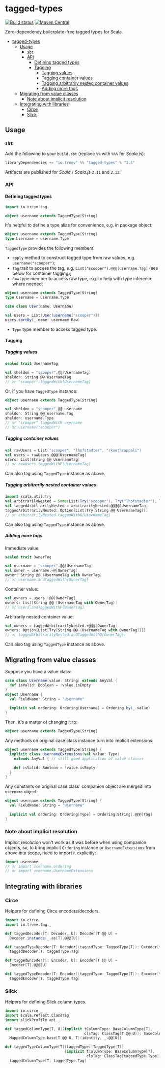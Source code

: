 # tagged-types

[![Build status](https://img.shields.io/travis/Treev-io/tagged-types/master.svg)](https://travis-ci.org/Treev-io/tagged-types)
[![Maven Central](https://img.shields.io/maven-central/v/io.treev/tagged-types_2.11.svg)](https://maven-badges.herokuapp.com/maven-central/io.treev/tagged-types_2.11)

Zero-dependency boilerplate-free tagged types for Scala.

- [tagged-types](#tagged-types)
   - [Usage](#usage)
     - [`sbt`](#sbt)
     - [API](#api)
       - [Defining tagged types](#defining-tagged-types)
       - [Tagging](#tagging)
         - [Tagging values](#tagging-values)
         - [Tagging container values](#tagging-container-values)
         - [Tagging arbitrarily nested container values](#tagging-arbitrarily-nested-container-values)
         - [Adding more tags](#adding-more-tags)
   - [Migrating from value classes](#migrating-from-value-classes)
     - [Note about implicit resolution](#note-about-implicit-resolution)
   - [Integrating with libraries](#integrating-with-libraries)
     - [Circe](#circe)
     - [Slick](#slick)

## Usage

### `sbt`

Add the following to your `build.sbt` (replace `%%` with `%%%` for *Scala.js*):

```scala
libraryDependencies += "io.treev" %% "tagged-types" % "1.4"
```

Artifacts are published for *Scala* / *Scala.js* `2.11` and `2.12`.

### API

#### Defining tagged types

```scala
import io.treev.tag._

object username extends TaggedType[String]
```

It's helpful to define a type alias for convenience, e.g. in package object:

```scala
object username extends TaggedType[String]
type Username = username.Type
```

`TaggedType` provides the following members:

* `apply` method to construct tagged type from raw values, e.g. `username("scooper")`;
* `Tag` trait to access the tag, e.g. `List("scooper").@@@[username.Tag]` (see below for container tagging);
* `Raw` type member to access raw type, e.g. to help with type inference where needed:

```scala
object username extends TaggedType[String]
type Username = username.Type

case class User(name: Username)

val users = List(User(username("scooper")))
users.sortBy(_.name: username.Raw)
```

* `Type` type member to access tagged type.

#### Tagging

##### Tagging values

```scala
sealed trait UsernameTag

val sheldon = "scooper".@@[UsernameTag]
sheldon: String @@ UsernameTag
// or "scooper".taggedWith[UsernameTag]
```

Or, if you have `TaggedType` instance:

```scala
object username extends TaggedType[String]

val sheldon = "scooper" @@ username
sheldon: String @@ username.Tag
sheldon: username.Type
// or "scooper" taggedWith username
// or username("scooper")
```

##### Tagging container values

```scala
val rawUsers = List("scooper", "lhofstadter", "rkoothrappali")
val users = rawUsers.@@@[UsernameTag]
users: List[String @@ UsernameTag]
// or rawUsers.taggedWithF[UsernameTag]
```

Can also tag using `TaggedType` instance as above.

##### Tagging arbitrarily nested container values

```scala
import scala.util.Try
val arbitrarilyNested = Some(List(Try("scooper"), Try("lhofstadter"), Try("rkoothrappali")))
val taggedArbitrarilyNested = arbitrarilyNested.@@@@[UsernameTag]
taggedArbitrarilyNested: Option[List[Try[String @@ UsernameTag]]]
// or arbitrarilyNested.taggedWithG[UsernameTag]
```

Can also tag using `TaggedType` instance as above.

##### Adding more tags

Immediate value:

```scala
sealed trait OwnerTag

val username = "scooper".@@[UsernameTag]
val owner = username.+@[OwnerTag]
owner: String @@ (UsernameTag with OwnerTag)
// or username.andTaggedWith[OwnerTag]
```

Container value:

```scala
val owners = users.+@@[OwnerTag]
owners: List[String @@ (UsernameTag with OwnerTag)]
// or users.andTaggedWithF[OwnerTag]
```

Arbitrarily nested container value:

```scala
val owners = taggedArbitrarilyNested.+@@@[OwnerTag]
owners: Option[List[Try[String @@ (UsernameTag with OwnerTag)]]]
// or taggedArbitrarilyNested.andTaggedWithG[OwnerTag]:
```

Can also tag using `TaggedType` instance as above.

## Migrating from value classes

Suppose you have a value class:

```scala
case class Username(value: String) extends AnyVal {
  def isValid: Boolean = !value.isEmpty
}
object Username {
  val FieldName: String = "Username"
  
  implicit val ordering: Ordering[Username] = Ordering.by(_.value)
}
```

Then, it's a matter of changing it to:

```scala
object username extends TaggedType[String]
```

Any methods on original case class instance turn into implicit extensions:

```scala
object username extends TaggedType[String] {
  implicit class UsernameExtensions(val value: Type) 
    extends AnyVal { // still good application of value classes
  
    def isValid: Boolean = !value.isEmpty
  }
}
```

Any constants on original case class' companion object are merged into `username` object:

```scala
object username extends TaggedType[String] {
  val FieldName: String = "Username"
  
  implicit val ordering: Ordering[Type] = Ordering[String].@@@[Tag]
}
```

### Note about implicit resolution

Implicit resolution won't work as it was before when using companion objects, so, to bring implicit `Ordering` instance or `UsernameExtensions` from above into scope, need to import it explicitly:

```scala
import username._
// or import username.ordering
// or import username.UsernameExtensions
```

## Integrating with libraries

### Circe

Helpers for defining Circe encoders/decoders.

```scala
import io.circe._
import io.treev.tag._

def taggedDecoder[T: Decoder, U]: Decoder[T @@ U] =
  Decoder.instance(_.as[T].@@@[U])

def taggedTypeDecoder[T: Decoder](taggedType: TaggedType[T]): Decoder[taggedType.Type] =
  taggedDecoder[T, taggedType.Tag]

def taggedEncoder[T: Encoder, U]: Encoder[T @@ U] =
  Encoder[T].@@@[U]

def taggedTypeEncoder[T: Encoder](taggedType: TaggedType[T]): Encoder[taggedType.Type] =
  taggedEncoder[T, taggedType.Tag]
```

### Slick

Helpers for defining Slick column types.

```scala
import io.circe._
import scala.reflect.ClassTag
import slickProfile.api._

def taggedColumnType[T, U](implicit tColumnType: BaseColumnType[T],
                                    clsTag: ClassTag[T @@ U]): BaseColumnType[T @@ U] =
  MappedColumnType.base[T @@ U, T](identity, _.@@[U])

def taggedTypeColumnType[T](taggedType: TaggedType[T])
                           (implicit tColumnType: BaseColumnType[T],
                                     clsTag: ClassTag[taggedType.Type]): BaseColumnType[taggedType.Type] =
  taggedColumnType[T, taggedType.Tag]
```
